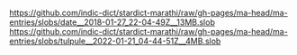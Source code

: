 https://github.com/indic-dict/stardict-marathi/raw/gh-pages/ma-head/ma-entries/slobs/date__2018-01-27_22-04-49Z__13MB.slob  
https://github.com/indic-dict/stardict-marathi/raw/gh-pages/ma-head/ma-entries/slobs/tulpule__2022-01-21_04-44-51Z__4MB.slob  

